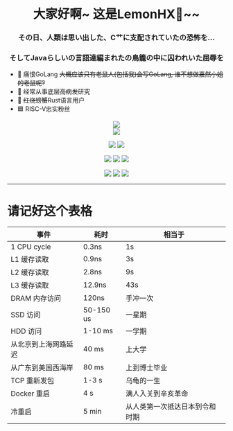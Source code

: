 <h1 align='center'>大家好啊~ 这是LemonHX🍋~~</h1>
<h3 align='center'> その日、人類は思い出した、C艹に支配されていたの恐怖を…</h3><h3 align='center'>そしてJavaらしいの言語達編まれたの鳥籠の中に囚われいた屈辱を</h3>

- 🐀 痛恨GoLang <del>大概应该只有老鼠人(包括我)会写GoLang, 谁不想做嘉然小姐的老鼠呢?</del>
- 🚀 经常从事底层<del>高病发</del>研究
- 🦀 <del>红烧螃蟹</del>Rust语言用户
- 🟦 RISC-V忠实粉丝

<p align='center'>
    <img src="https://latex2svg.herokuapp.com/%5CHuge%20%5Clog_%7B%F0%9F%98%84%7D%7B%F0%9F%98%85%7D%3D%F0%9F%92%A7%5C" />
    <br />
    <img src="https://latex2svg.herokuapp.com/%5CHuge%20%5Cfrac%7Bd%5C%20%F0%9F%8D%88%7D%7Bd%5C%20z%7D%20%5Ctimes%20%5Clog_%7B%F0%9F%98%84%7D%7B%F0%9F%98%85%7D%20%3D%20%F0%9F%8D%89%5C" />
</p>
<p align='center'>
    <img src='https://github-readme-stats.vercel.app/api/top-langs/?username=lemonhx&hide=HTML,CSS,XSLT&show_icons=true&icon_color=FFCC33&title_color=FFCC33'/>
    <img src='https://github-readme-stats.vercel.app/api?username=lemonhx&line_height=27&show_icons=true&icon_color=FFCC33&title_color=FFCC33'/>
</p>



<p align='center'>
    <img src="https://img.shields.io/badge/Rust-000000?style=for-the-badge&logo=rust&logoColor=ffffff&labelColor=CC4400" />
    <img src="https://img.shields.io/badge/Visual%20Studio%20Code-000000?style=for-the-badge&logo=visual-studio&logoColor=ffffff&labelColor=blue"/>
    <img src="https://img.shields.io/badge/Windows-000000?style=for-the-badge&logo=windows&logoColor=ffffff&labelColor=blue"/>
</p>

<p align='center'>
    <img src="https://img.shields.io/badge/QQ-1332127468-green?style=for-the-badge" />    
    <img src="https://img.shields.io/badge/TG-LemonHX-yellow?style=for-the-badge" />    
    <img src="https://img.shields.io/badge/twitter-lemon_hx-blue?style=for-the-badge&logo=twitter" />
</p>

---

# 请记好这个表格
|事件|耗时|相当于|
|-|-|-|
|1 CPU cycle|0.3ns|1s|
|L1 缓存读取|0.9ns|3s|
|L2 缓存读取|2.8ns|9s|
|L3 缓存读取|12.9ns|43s|
|DRAM 内存访问|120ns|手冲一次|
|SSD 访问|50-150 us|一星期|
|HDD 访问|1-10 ms|一学期|
|从北京到上海网路延迟|40 ms|上大学|
|从广东到美国西海岸|80 ms|上到博士毕业|
|TCP 重新发包|1-3 s|乌龟的一生|
|Docker 重启|4 s|满人入关到辛亥革命|
|冷重启|5 min| 从人类第一次抵达日本到令和时期 |

